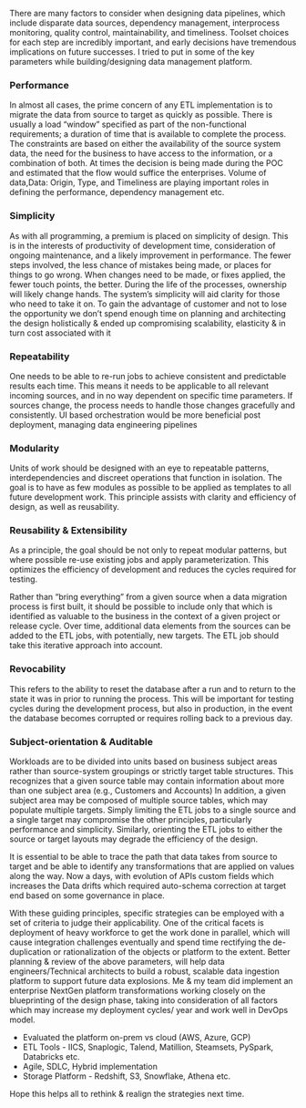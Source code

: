 There are many factors to consider when designing data pipelines, which include disparate data sources, dependency management, interprocess monitoring, quality control, maintainability, and timeliness. Toolset choices for each step are incredibly important, and early decisions have tremendous implications on future successes. I tried to put in some of the key parameters while building/designing data management platform.

### Performance

In almost all cases, the prime concern of any ETL implementation is to migrate the data from source to target as quickly as possible. There is usually a load “window” specified as part of the non-functional requirements; a duration of time that is available to complete the process. The constraints are based on either the availability of the source system data, the need for the business to have access to the information, or a combination of both. At times the decision is being made during the POC and estimated that the flow would suffice the enterprises. Volume of data,Data: Origin, Type, and Timeliness are playing important roles in defining the performance, dependency management etc.

### Simplicity

As with all programming, a premium is placed on simplicity of design. This is in the interests of productivity of development time, consideration of ongoing maintenance, and a likely improvement in performance. The fewer steps involved, the less chance of mistakes being made, or places for things to go wrong. When changes need to be made, or fixes applied, the fewer touch points, the better. During the life of the processes, ownership will likely change hands. The system’s simplicity will aid clarity for those who need to take it on. To gain the advantage of customer and not to lose the opportunity we don’t spend enough time on planning and architecting the design holistically & ended up compromising scalability, elasticity & in turn cost associated with it

### Repeatability

One needs to be able to re-run jobs to achieve consistent and predictable results each time. This means it needs to be applicable to all relevant incoming sources, and in no way dependent on specific time parameters. If sources change, the process needs to handle those changes gracefully and consistently. UI based orchestration would be more beneficial post deployment, managing data engineering pipelines

### Modularity

Units of work should be designed with an eye to repeatable patterns, interdependencies and discreet operations that function in isolation. The goal is to have as few modules as possible to be applied as templates to all future development work. This principle assists with clarity and efficiency of design, as well as reusability. 

### Reusability & Extensibility

As a principle, the goal should be not only to repeat modular patterns, but where possible re-use existing jobs and apply parameterization. This optimizes the efficiency of development and reduces the cycles required for testing.

Rather than “bring everything” from a given source when a data migration process is first built, it should be possible to include only that which is identified as valuable to the business in the context of a given project or release cycle. Over time, additional data elements from the sources can be added to the ETL jobs, with potentially, new targets. The ETL job should take this iterative approach into account.

### Revocability

This refers to the ability to reset the database after a run and to return to the state it was in prior to running the process. This will be important for testing cycles during the development process, but also in production, in the event the database becomes corrupted or requires rolling back to a previous day.

### Subject-orientation & Auditable

Workloads are to be divided into units based on business subject areas rather than source-system groupings or strictly target table structures. This recognizes that a given source table may contain information about more than one subject area (e.g., Customers and Accounts) In addition, a given subject area may be composed of multiple source tables, which may populate multiple targets. Simply limiting the ETL jobs to a single source and a single target may compromise the other principles, particularly performance and simplicity. Similarly, orienting the ETL jobs to either the source or target layouts may degrade the efficiency of the design. 

It is essential to be able to trace the path that data takes from source to target and be able to identify any transformations that are applied on values along the way. Now a days, with evolution of APIs custom fields which increases the Data drifts which required auto-schema correction at target end based on some governance in place.

With these guiding principles, specific strategies can be employed with a set of criteria to judge their applicability. One of the critical facets is deployment of heavy workforce to get the work done in parallel, which will cause integration challenges eventually and spend time rectifying the de-duplication or rationalization of the objects or platform to the extent. Better planning & review of the above parameters, will help data engineers/Technical architects to build a robust, scalable data ingestion platform to support future data explosions.  Me & my team did implement an enterprise NextGen platform transformations working closely on the blueprinting of the design phase, taking into consideration of all factors which may increase my deployment cycles/ year and work well in DevOps model.

- Evaluated the platform on-prem vs cloud (AWS, Azure, GCP)
- ETL Tools - IICS, Snaplogic, Talend, Matillion, Steamsets, PySpark, Databricks etc.
- Agile, SDLC, Hybrid implementation
- Storage Platform - Redshift, S3, Snowflake, Athena etc.

Hope this helps all to rethink & realign the strategies next time.